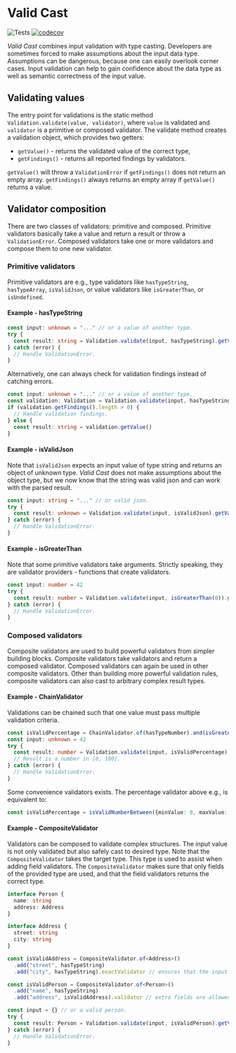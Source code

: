 # Valid Cast

![Tests](https://github.com/marianditt/valid-cast/actions/workflows/main-tests.yml/badge.svg)
[![codecov](https://codecov.io/gh/marianditt/valid-cast/branch/main/graph/badge.svg?token=CBX68X7ABK)](https://codecov.io/gh/marianditt/valid-cast)

_Valid Cast_ combines input validation with type casting. Developers are sometimes forced to make assumptions about the
input data type. Assumptions can be dangerous, because one can easily overlook corner cases. Input validation can help
to gain confidence about the data type as well as semantic correctness of the input value.

## Validating values

The entry point for validations is the static method `Validation.validate(value, validator)`,
where `value` is validated and `validator` is a primitive or composed validator.
The validate method creates a validation object, which provides two getters:

- `getValue()` - returns the validated value of the correct type,
- `getFindings()` - returns all reported findings by validators.

`getValue()` will throw a `ValidationError` if `getFindings()` does not return an empty array.
`getFindings()` always returns an empty array if `getValue()` returns a value.

## Validator composition

There are two classes of validators: primitive and composed.
Primitive validators basically take a value and return a result or throw a `ValidationError`.
Composed validators take one or more validators and compose them to one new validator.

### Primitive validators

Primitive validators are e.g., type validators like `hasTypeString`, `hasTypeArray`, `isValidJson`,
or value validators like `isGreaterThan`, or `isUndefined`.

#### Example - hasTypeString

```typescript
const input: unknown = "..." // or a value of another type.
try {
  const result: string = Validation.validate(input, hasTypeString).getValue()
} catch (error) {
  // Handle ValidationError.
}
```

Alternatively, one can always check for validation findings instead of catching errors.

```typescript
const input: unknown = "..." // or a value of another type.
const validation: Validation = Validation.validate(input, hasTypeString)
if (validation.getFindings().length > 0) {
  // Handle validation findings.
} else {
  const result: string = validation.getValue()
}
```

#### Example - isValidJson

Note that `isValidJson` expects an input value of type string and returns an object of unknown type.
_Valid Cast_ does not make assumptions about the object type,
but we now know that the string was valid json and can work with the parsed result.

```typescript
const input: string = "..." // or valid json.
try {
  const result: unknown = Validation.validate(input, isValidJson).getValue()
} catch (error) {
  // Handle ValidationError.
}
```

#### Example - isGreaterThan

Note that some primitive validators take arguments.
Strictly speaking, they are validator providers - functions that create validators.

```typescript
const input: number = 42
try {
  const result: number = Validation.validate(input, isGreaterThan(0)).getValue()
} catch (error) {
  // Handle ValidationError.
}
```

### Composed validators

Composite validators are used to build powerful validators from simpler building blocks.
Composite validators take validators and return a composed validator.
Composed validators can again be used in other composite validators.
Other than building more powerful validation rules,
composite validators can also cast to arbitrary complex result types.

#### Example - ChainValidator

Validations can be chained such that one value must pass multiple validation criteria.

```typescript
const isValidPercentage = ChainValidator.of(hasTypeNumber).and(isGreaterOrEqual(0)).and(isLessOrEqual(100)).validator
const input: unknown = 42
try {
  const result: number = Validation.validate(input, isValidPercentage).getValue()
  // Result is a number in [0, 100].
} catch (error) {
  // Handle ValidationError.
}
```

Some convenience validators exists. The percentage validator above e.g., is equivalent to:

```typescript
const isValidPercentage = isValidNumberBetween({minValue: 0, maxValue: 100})
```

#### Example - CompositeValidator

Validators can be composed to validate complex structures.
The input value is not only validated but also safely cast to desired type.
Note that the `CompositeValidator` takes the target type.
This type is used to assist when adding field validators.
The `CompositeValidator` makes sure that only fields of the provided type are used,
and that the field validators returns the correct type.

```typescript
interface Person {
  name: string
  address: Address
}

interface Address {
  street: string
  city: string
}

const isValidAddress = CompositeValidator.of<Address>()
  .add("street", hasTypeString)
  .add("city", hasTypeString).exactValidator // ensures that the input does not provide extra fields.

const isValidPerson = CompositeValidator.of<Person>()
  .add("name", hasTypeString)
  .add("address", isValidAddress).validator // extra fields are allowed but are not contained in the result.

const input = {} // or a valid person.
try {
  const result: Person = Validation.validate(input, isValidPerson).getValue()
} catch (error) {
  // Handle ValidationError.
}
```
